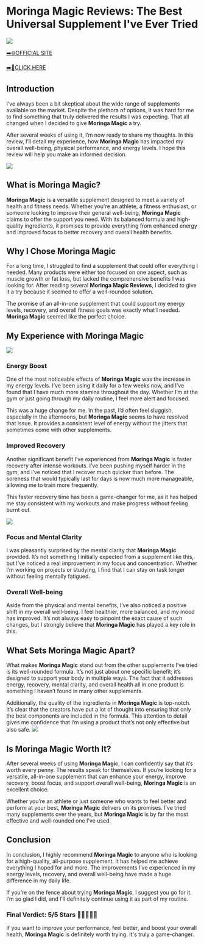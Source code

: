 # Moringa Magic Reviews: The Best Universal Supplement I've Ever Tried

[![](https://static.vecteezy.com/system/resources/thumbnails/019/896/014/small/buy-now-gradient-button-with-cart-symbol-buy-now-illustration-png.png)](https://edetoop.top/lander/sugarpreland-1/moringa.html) 

[➡️🌐OFFICIAL SITE](https://edetoop.top/lander/sugarpreland-1/moringa.html) 

[➡️🔗CLICK HERE](https://edetoop.top/lander/sugarpreland-1/moringa.html) 


## Introduction

I’ve always been a bit skeptical about the wide range of supplements available on the market. Despite the plethora of options, it was hard for me to find something that truly delivered the results I was expecting. That all changed when I decided to give **Moringa Magic** a try.

After several weeks of using it, I’m now ready to share my thoughts. In this review, I’ll detail my experience, how **Moringa Magic** has impacted my overall well-being, physical performance, and energy levels. I hope this review will help you make an informed decision. 

[![](https://wallpapers.com/images/hd/red-order-now-button-udg4jcj4arvn8b0n-2.png)](https://edetoop.top/lander/sugarpreland-1/moringa.html)  

## What is Moringa Magic?

**Moringa Magic** is a versatile supplement designed to meet a variety of health and fitness needs. Whether you're an athlete, a fitness enthusiast, or someone looking to improve their general well-being, **Moringa Magic** claims to offer the support you need. With its balanced formula and high-quality ingredients, it promises to provide everything from enhanced energy and improved focus to better recovery and overall health benefits.

## Why I Chose Moringa Magic

For a long time, I struggled to find a supplement that could offer everything I needed. Many products were either too focused on one aspect, such as muscle growth or fat loss, but lacked the comprehensive benefits I was looking for. After reading several **Moringa Magic Reviews**, I decided to give it a try because it seemed to offer a well-rounded solution.

The promise of an all-in-one supplement that could support my energy levels, recovery, and overall fitness goals was exactly what I needed. **Moringa Magic** seemed like the perfect choice.

## My Experience with Moringa Magic

[![](https://static.vecteezy.com/system/resources/thumbnails/019/896/014/small/buy-now-gradient-button-with-cart-symbol-buy-now-illustration-png.png)](https://edetoop.top/lander/sugarpreland-1/moringa.html)

### Energy Boost

One of the most noticeable effects of **Moringa Magic** was the increase in my energy levels. I’ve been using it daily for a few weeks now, and I’ve found that I have much more stamina throughout the day. Whether I’m at the gym or just going through my daily routine, I feel more alert and focused.

This was a huge change for me. In the past, I’d often feel sluggish, especially in the afternoons, but **Moringa Magic** seems to have resolved that issue. It provides a consistent level of energy without the jitters that sometimes come with other supplements.

### Improved Recovery

Another significant benefit I’ve experienced from **Moringa Magic** is faster recovery after intense workouts. I’ve been pushing myself harder in the gym, and I’ve noticed that I recover much quicker than before. The soreness that would typically last for days is now much more manageable, allowing me to train more frequently.

This faster recovery time has been a game-changer for me, as it has helped me stay consistent with my workouts and make progress without feeling burnt out.

[![](https://wallpapers.com/images/hd/red-order-now-button-udg4jcj4arvn8b0n-2.png)](https://edetoop.top/lander/sugarpreland-1/moringa.html)  

### Focus and Mental Clarity

I was pleasantly surprised by the mental clarity that **Moringa Magic** provided. It’s not something I initially expected from a supplement like this, but I’ve noticed a real improvement in my focus and concentration. Whether I’m working on projects or studying, I find that I can stay on task longer without feeling mentally fatigued.

### Overall Well-being

Aside from the physical and mental benefits, I’ve also noticed a positive shift in my overall well-being. I feel healthier, more balanced, and my mood has improved. It’s not always easy to pinpoint the exact cause of such changes, but I strongly believe that **Moringa Magic** has played a key role in this.

## What Sets Moringa Magic Apart?

What makes **Moringa Magic** stand out from the other supplements I’ve tried is its well-rounded formula. It’s not just about one specific benefit; it’s designed to support your body in multiple ways. The fact that it addresses energy, recovery, mental clarity, and overall health all in one product is something I haven’t found in many other supplements.

Additionally, the quality of the ingredients in **Moringa Magic** is top-notch. It’s clear that the creators have put a lot of thought into ensuring that only the best components are included in the formula. This attention to detail gives me confidence that I’m using a product that’s not only effective but also safe.
[![](https://static.vecteezy.com/system/resources/thumbnails/019/896/014/small/buy-now-gradient-button-with-cart-symbol-buy-now-illustration-png.png)](https://edetoop.top/lander/sugarpreland-1/moringa.html)
## Is Moringa Magic Worth It?

After several weeks of using **Moringa Magic**, I can confidently say that it’s worth every penny. The results speak for themselves. If you’re looking for a versatile, all-in-one supplement that can enhance your energy, improve recovery, boost focus, and support overall well-being, **Moringa Magic** is an excellent choice.

Whether you’re an athlete or just someone who wants to feel better and perform at your best, **Moringa Magic** delivers on its promises. I’ve tried many supplements over the years, but **Moringa Magic** is by far the most effective and well-rounded one I’ve used.

## Conclusion

In conclusion, I highly recommend **Moringa Magic** to anyone who is looking for a high-quality, all-purpose supplement. It has helped me achieve everything I hoped for and more. The improvements I’ve experienced in my energy levels, recovery, and overall well-being have made a huge difference in my daily life.

If you’re on the fence about trying **Moringa Magic**, I suggest you go for it. I’m so glad I did, and I’ll definitely continue using it as part of my routine.

### Final Verdict: 5/5 Stars 🌟🌟🌟🌟🌟

If you want to improve your performance, feel better, and boost your overall health, **Moringa Magic** is definitely worth trying. It's truly a game-changer.
